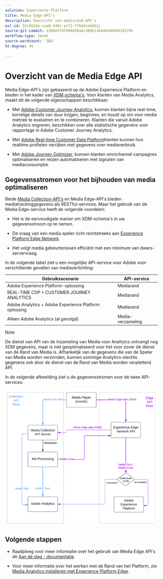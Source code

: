 ```yaml
---
solution: Experience Platform
title: Media Edge-API's
description: Overzicht van mediarand-API's
exl-id: 55c952de-caab-4301-acf2-f7b64cebbb1c
source-git-commit: e300e57df998836a8c388511b446e90499185705
workflow-type: tm+mt
source-wordcount: '381'
ht-degree: 4%

---
```


# Overzicht van de Media Edge API

Media Edge-API&#39;s zijn gebaseerd op de Adobe Experience Platform en bieden in het kader van [XDM-schema&#39;s](https://experienceleague.adobe.com/docs/experience-platform/xdm/home.html#:~:text=Experience%20Data%20Model%20(XDM)%2C,the%20power%20of%20digital%20experiences). Voor klanten van Media Analytics, maakt dit de volgende eigenschappen beschikbaar:

* Met [Adobe Customer Journey Analytics](https://experienceleague.adobe.com/docs/analytics-platform/using/cja-overview/cja-overview.html), kunnen klanten bijna real-time, korrelige details van duur krijgen, beginnen, en houdt op om voor media metriek te evalueren en te combineren. Klanten die vanuit Adobe Analytics migreren, beschikken over alle statistische gegevens voor rapportage in Adobe Customer Journey Analytics.

* Met [Adobe Real-time Customer Data Platform](https://experienceleague.adobe.com/docs/experience-platform/rtcdp/overview.html?lang=nl)klanten kunnen hun realtime profielen verrijken met gegevens over mediaverbruik.

* Met [Adobe Journey Optimizer](https://experienceleague.adobe.com/docs/journey-optimizer/using/get-started/get-started.html?lang=nl), kunnen klanten omnichannel campagnes optimaliseren en reizen automatiseren met signalen van mediaconsumptie.


## Gegevensstromen voor het bijhouden van media optimaliseren

Beide [Media Collection-API&#39;s](https://experienceleague.adobe.com/docs/media-analytics/using/implementation/streaming-media-apis/mc-api-overview.html&amp;media-tracking-data-flows) en Media Edge-API&#39;s bieden mediatrackinggegevens als RESTful-services. Maar het gebruik van de Media Edge-service heeft de volgende voordelen:

* Het is de eenvoudigste manier om XDM-schema&#39;s in uw gegevensstroom op te nemen.

* De vraag van een media speler richt rechtstreeks aan [Experience Platform Edge Network](https://experienceleague.adobe.com/docs/experience-platform/edge-network-server-api/overview.html).

* Het volgt media gebeurtenissen efficiënt met een minimum van dwars-servervraag.

In de volgende tabel ziet u een mogelijke API-service voor Adobe voor verschillende gevallen van mediaverlichting:

| Gebruiksscenario | API-service |
| -------- | ----------- |
| Adobe Experience Platform-oplossing | Mediarand |
| REAL-TIME CDP + CUSTOMER JOURNEY ANALYTICS | Mediarand |
| Adobe Analytics + Adobe Experience Platform oplossing | Mediarand |
| Alleen Adobe Analytics (al gevolgd) | Media-verzameling |

>[!NOTE]
>
> De dienst van API van de Inzameling van Media voor Analtyics ontvangt nog XDM gegevens, maar is niet geoptimaliseerd voor het voor zover de dienst van de Rand van Media is. Afhankelijk van de gegevens die van de Speler van Media worden verzonden, kunnen sommige Analytics-slechts gegevens ook door de dienst van de Rand van Media worden verpletterd API.

In de volgende afbeelding ziet u de gegevensstromen voor de twee API-services:

![Gegevensstromen van mediaveralyse](../assets/edge-api-dataflow.png)

## Volgende stappen

* Raadpleeg voor meer informatie over het gebruik van Media Edge API&#39;s de [Aan de slag - documentatie](getting-started.md).

* Voor meer informatie over het werken met de Rand van het Platform, zie [Media Analytics installeren met Experience Platform Edge](https://experienceleague.adobe.com/docs/media-analytics/using/implementation/implementation-edge.html).
